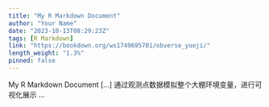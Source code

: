 ```yaml
---
title: "My R Markdown Document"
author: "Your Name"
date: "2023-10-13T08:29:23Z"
tags: [R Markdown]
link: "https://bookdown.org/wx1749695701/obverse_yueji/"
length_weight: "1.3%"
pinned: false
---
```


My R Markdown Document [...] 通过观测点数据模拟整个大棚环境变量，进行可视化展示 ...
